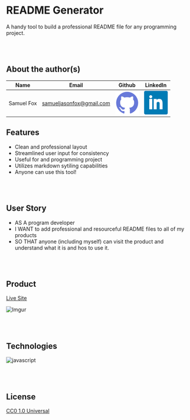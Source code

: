 # README Generator
A handy tool to build a professional README file for any programming project.

<br>
<br>

## About the author(s)

| Name | Email  | Github  | LinkedIn |
| :--: | :----: | :-----: | :------: |
| Samuel Fox | samueljasonfox@gmail.com | [![Github](./Assets/images/github.png)](https://github.com/samuelfox1) | [![LinkedIn](./Assets/images/linkedin.png)](https://www.linkedin.com/in/samuel-fox-tacoma/) |

## Features

* Clean and professional layout
* Streamlined user input for consistency
* Useful for and programming project
* Utilizes markdown sytiling capabilities
* Anyone can use this tool!

<br>
<br>

## User Story

* AS A program developer
* I WANT to add professional and resourceful README files to all of my products
* SO THAT anyone (including myself) can visit the product and understand what it is and hos to use it.

<br>
<br>

## Product

[Live Site](https://github.com/samuelfox1/ReadME-Generator) 

![Imgur](https://i.imgur.com/v0srAEC.gif)

<br>
<br>

## Technologies

![javascript](https://img.shields.io/badge/-javascript-yellow?logo=javascript)

<br>
<br>

## License

[CC0 1.0 Universal](https://creativecommons.org/publicdomain/zero/1.0/)
